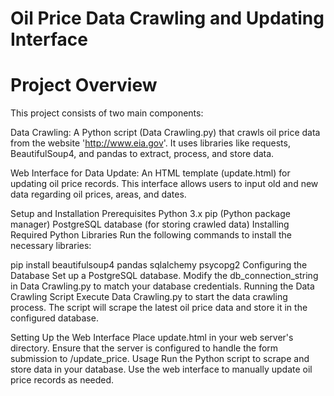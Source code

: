 # Oil Price Data Crawling and Updating Interface

# Project Overview

This project consists of two main components:

Data Crawling: A Python script (Data Crawling.py) that crawls oil price data from the website 'http://www.eia.gov'. It uses libraries like requests, BeautifulSoup4, and pandas to extract, process, and store data.

Web Interface for Data Update: An HTML template (update.html) for updating oil price records. This interface allows users to input old and new data regarding oil prices, areas, and dates.

Setup and Installation
Prerequisites
Python 3.x
pip (Python package manager)
PostgreSQL database (for storing crawled data)
Installing Required Python Libraries
Run the following commands to install the necessary libraries:

pip install beautifulsoup4 pandas sqlalchemy psycopg2
Configuring the Database
Set up a PostgreSQL database.
Modify the db_connection_string in Data Crawling.py to match your database credentials.
Running the Data Crawling Script
Execute Data Crawling.py to start the data crawling process. The script will scrape the latest oil price data and store it in the configured database.

Setting Up the Web Interface
Place update.html in your web server's directory.
Ensure that the server is configured to handle the form submission to /update_price.
Usage
Run the Python script to scrape and store data in your database.
Use the web interface to manually update oil price records as needed.

